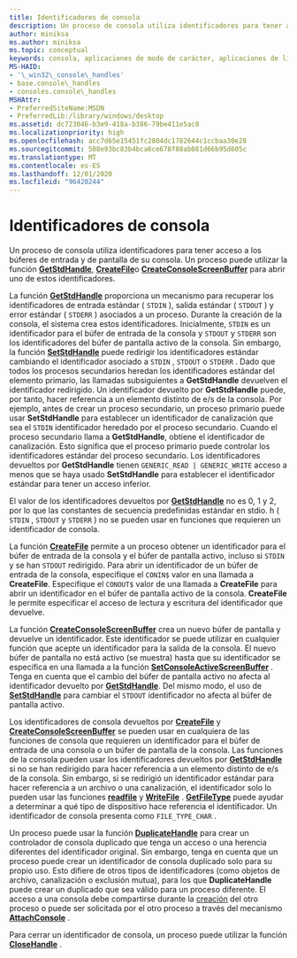 ```yaml
---
title: Identificadores de consola
description: Un proceso de consola utiliza identificadores para tener acceso a los búferes de entrada y de pantalla de su consola, incluidas las funciones GetStdHandle, CreateFile o CreateConsoleScreenBuffer.
author: miniksa
ms.author: miniksa
ms.topic: conceptual
keywords: consola, aplicaciones de modo de carácter, aplicaciones de línea de comandos, aplicaciones de terminal, API de consola
MS-HAID:
- '\_win32\_console\_handles'
- base.console\_handles
- consoles.console\_handles
MSHAttr:
- PreferredSiteName:MSDN
- PreferredLib:/library/windows/desktop
ms.assetid: dc723046-b3e9-418a-b386-79be411e5ac8
ms.localizationpriority: high
ms.openlocfilehash: acc7d65e15451fc2804dc1782644c1ccbaa30e28
ms.sourcegitcommit: 508e93bc83b4bca6ce678f88ab081d66b95d605c
ms.translationtype: MT
ms.contentlocale: es-ES
ms.lasthandoff: 12/01/2020
ms.locfileid: "96420244"
---
```

# <a name="console-handles"></a>Identificadores de consola

Un proceso de consola utiliza identificadores para tener acceso a los búferes de entrada y de pantalla de su consola. Un proceso puede utilizar la función [**GetStdHandle**](getstdhandle.md), [**CreateFile**](https://msdn.microsoft.com/library/windows/desktop/aa363858)o [**CreateConsoleScreenBuffer**](createconsolescreenbuffer.md) para abrir uno de estos identificadores.

La función [**GetStdHandle**](getstdhandle.md) proporciona un mecanismo para recuperar los identificadores de entrada estándar ( `STDIN` ), salida estándar ( `STDOUT` ) y error estándar ( `STDERR` ) asociados a un proceso. Durante la creación de la consola, el sistema crea estos identificadores. Inicialmente, `STDIN` es un identificador para el búfer de entrada de la consola y `STDOUT` y `STDERR` son los identificadores del búfer de pantalla activo de la consola. Sin embargo, la función [**SetStdHandle**](setstdhandle.md) puede redirigir los identificadores estándar cambiando el identificador asociado a `STDIN` , `STDOUT` o `STDERR` . Dado que todos los procesos secundarios heredan los identificadores estándar del elemento primario, las llamadas subsiguientes a **GetStdHandle** devuelven el identificador redirigido. Un identificador devuelto por **GetStdHandle** puede, por tanto, hacer referencia a un elemento distinto de e/s de la consola. Por ejemplo, antes de crear un proceso secundario, un proceso primario puede usar **SetStdHandle** para establecer un identificador de canalización que sea el `STDIN` identificador heredado por el proceso secundario. Cuando el proceso secundario llama a **GetStdHandle**, obtiene el identificador de canalización. Esto significa que el proceso primario puede controlar los identificadores estándar del proceso secundario. Los identificadores devueltos por **GetStdHandle** tienen `GENERIC_READ | GENERIC_WRITE` acceso a menos que se haya usado **SetStdHandle** para establecer el identificador estándar para tener un acceso inferior.

El valor de los identificadores devueltos por [**GetStdHandle**](getstdhandle.md) no es 0, 1 y 2, por lo que las constantes de secuencia predefinidas estándar en stdio. h ( `STDIN` , `STDOUT` y `STDERR` ) no se pueden usar en funciones que requieren un identificador de consola.

La función [**CreateFile**](https://msdn.microsoft.com/library/windows/desktop/aa363858) permite a un proceso obtener un identificador para el búfer de entrada de la consola y el búfer de pantalla activo, incluso si `STDIN` y se han `STDOUT` redirigido. Para abrir un identificador de un búfer de entrada de la consola, especifique el `CONIN$` valor en una llamada a **CreateFile**. Especifique el `CONOUT$` valor de una llamada a **CreateFile** para abrir un identificador en el búfer de pantalla activo de la consola. **CreateFile** le permite especificar el acceso de lectura y escritura del identificador que devuelve.

La función [**CreateConsoleScreenBuffer**](createconsolescreenbuffer.md) crea un nuevo búfer de pantalla y devuelve un identificador. Este identificador se puede utilizar en cualquier función que acepte un identificador para la salida de la consola. El nuevo búfer de pantalla no está activo (se muestra) hasta que su identificador se especifica en una llamada a la función [**SetConsoleActiveScreenBuffer**](setconsoleactivescreenbuffer.md) . Tenga en cuenta que el cambio del búfer de pantalla activo no afecta al identificador devuelto por [**GetStdHandle**](getstdhandle.md). Del mismo modo, el uso de [**SetStdHandle**](setstdhandle.md) para cambiar el `STDOUT` identificador no afecta al búfer de pantalla activo.

Los identificadores de consola devueltos por [**CreateFile**](https://msdn.microsoft.com/library/windows/desktop/aa363858) y [**CreateConsoleScreenBuffer**](createconsolescreenbuffer.md) se pueden usar en cualquiera de las funciones de consola que requieren un identificador para el búfer de entrada de una consola o un búfer de pantalla de la consola. Las funciones de la consola pueden usar los identificadores devueltos por [**GetStdHandle**](getstdhandle.md) si no se han redirigido para hacer referencia a un elemento distinto de e/s de la consola. Sin embargo, si se redirigió un identificador estándar para hacer referencia a un archivo o una canalización, el identificador solo lo pueden usar las funciones [**readfile**](https://msdn.microsoft.com/library/windows/desktop/aa365467) y [**WriteFile**](https://msdn.microsoft.com/library/windows/desktop/aa365747) . [**GetFileType**](https://docs.microsoft.com/windows/win32/api/fileapi/nf-fileapi-getfiletype) puede ayudar a determinar a qué tipo de dispositivo hace referencia el identificador. Un identificador de consola presenta como `FILE_TYPE_CHAR` .

Un proceso puede usar la función [**DuplicateHandle**](https://msdn.microsoft.com/library/windows/desktop/ms724251) para crear un controlador de consola duplicado que tenga un acceso o una herencia diferentes del identificador original. Sin embargo, tenga en cuenta que un proceso puede crear un identificador de consola duplicado solo para su propio uso. Esto difiere de otros tipos de identificadores (como objetos de archivo, canalización o exclusión mutua), para los que **DuplicateHandle** puede crear un duplicado que sea válido para un proceso diferente.
El acceso a una consola debe compartirse durante la [creación](creation-of-a-console.md) del otro proceso o puede ser solicitada por el otro proceso a través del mecanismo [**AttachConsole**](attachconsole.md) .

Para cerrar un identificador de consola, un proceso puede utilizar la función [**CloseHandle**](https://msdn.microsoft.com/library/windows/desktop/ms724211) .
